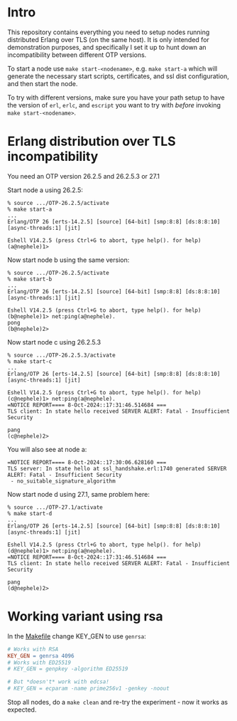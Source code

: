 # Intro

This repository contains everything you need to setup nodes running
distributed Erlang over TLS (on the same host). It is only intended
for demonstration purposes, and specifically I set it up to hunt down
an incompatibility between different OTP versions.

To start a node use `make start-<nodename>`, e.g. `make start-a` which
will generate the necessary start scripts, certificates, and ssl dist
configuration, and then start the node.

To try with different versions, make sure you have your path setup to
have the version of `erl`, `erlc`, and `escript` you want to try with
_before_ invoking `make start-<nodename>`.

# Erlang distribution over TLS incompatibility

You need an OTP version 26.2.5 and 26.2.5.3 or 27.1

Start node a using 26.2.5:

```
% source .../OTP-26.2.5/activate
% make start-a
...
Erlang/OTP 26 [erts-14.2.5] [source] [64-bit] [smp:8:8] [ds:8:8:10] [async-threads:1] [jit]

Eshell V14.2.5 (press Ctrl+G to abort, type help(). for help)
(a@nephele)1>
```

Now start node b using the same version:

```
% source .../OTP-26.2.5/activate
% make start-b
...
Erlang/OTP 26 [erts-14.2.5] [source] [64-bit] [smp:8:8] [ds:8:8:10] [async-threads:1] [jit]

Eshell V14.2.5 (press Ctrl+G to abort, type help(). for help)
(b@nephele)1> net:ping(a@nephele).
pong
(b@nephele)2>
```

Now start node c using 26.2.5.3

```
% source .../OTP-26.2.5.3/activate
% make start-c
...
Erlang/OTP 26 [erts-14.2.5] [source] [64-bit] [smp:8:8] [ds:8:8:10] [async-threads:1] [jit]

Eshell V14.2.5 (press Ctrl+G to abort, type help(). for help)
(c@nephele)1> net:ping(a@nephele).
=NOTICE REPORT==== 8-Oct-2024::17:31:46.514684 ===
TLS client: In state hello received SERVER ALERT: Fatal - Insufficient Security

pang
(c@nephele)2>
```

You will also see at node a:

```
=NOTICE REPORT==== 8-Oct-2024::17:30:06.628160 ===
TLS server: In state hello at ssl_handshake.erl:1740 generated SERVER ALERT: Fatal - Insufficient Security
 - no_suitable_signature_algorithm
```

Now start node d using 27.1, same problem here:

```
% source .../OTP-27.1/activate
% make start-d
...
Erlang/OTP 26 [erts-14.2.5] [source] [64-bit] [smp:8:8] [ds:8:8:10] [async-threads:1] [jit]

Eshell V14.2.5 (press Ctrl+G to abort, type help(). for help)
(d@nephele)1> net:ping(a@nephele).
=NOTICE REPORT==== 8-Oct-2024::17:31:46.514684 ===
TLS client: In state hello received SERVER ALERT: Fatal - Insufficient Security

pang
(d@nephele)2>
```

# Working variant using rsa

In the [Makefile](./Makefile) change KEY_GEN to use `genrsa`:

```Makefile
# Works with RSA
KEY_GEN = genrsa 4096
# Works with ED25519
# KEY_GEN = genpkey -algorithm ED25519

# But *doesn't* work with edcsa!
# KEY_GEN = ecparam -name prime256v1 -genkey -noout
```

Stop all nodes, do a `make clean` and re-try the experiment - now it
works as expected.
